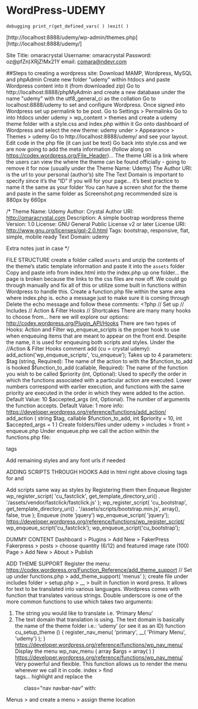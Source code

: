 # WordPress-UDEMY

``debugging print_r(get_defined_vars( ) )exit( )``


[http://localhost:8888/udemy/wp-admin/themes.php]
[http://localhost:8888/udemy/]

Site Title: omaracrystal
Username: omaracrystal
Password: oz@pfZn)XRjZ!Mx21Y
email: comara@ndevr.com

##Steps to creating a wordpress site:
Download MAMP, Wordpress, MySQL and phpAdmin
Create new folder “udemy" within htdocs and paste Wordpress content into it (from downloaded zip) 
Go to http://localhost:8888/phpMyAdmin and create a new database under the name "udemy" with the utf8_general_ci as the collation
Go to localhost:8888/udemy to set and configure Wordpress.
Once signed into Wordpress set up permalink to be post. Go to Settings > Permalinks
Go to into htdocs under udemy > wp_content > themes and create a udemy theme folder with a style.css and index.php within it
Go onto dashboard of Wordpress and select the new theme: udemy under > Appearance > Themes > udemy
Go to http://localhost:8888/udemy/ <or whatever the name of the theme is> and see your layout. 
Edit code in the php file (it can just be text)
Go back into style.css and we are now going to add the meta information (follow along on https://codex.wordpress.org/File_Header)…
The theme URI is a link where the users can view the where the theme can be found officially - going to remove it for now (usually under the Theme Name: Udemy)
The Author URI: is the url to your personal (author’s) site
The Text Domain is important to specify since it’s the “ID” if you will for your page… it’s best practice to name it the same as your folder
You can have a screen shot for the theme and paste in the same folder as Screenshot.png recommended size is 880px by 660px

/*
Theme Name: Udemy
Author: Crystal
Author URI: http://omaracrystal.com
Description: A simple bootrap wordpress theme
Version: 1.0
License: GNU General Public License v2 or later
License URI: http://www.gnu.org/licenses/gpl-2.0.html
Tags: bootstrap, responsive, flat, simple, mobile ready
Text Domain: udemy

Extra notes just in case
*/

FILE STRUCTURE
create a folder called ``assets`` and unzip the contents of the theme’s static template information and paste it into the ``assets`` folder
Copy and paste info from index.html into the index.php up one folder… the page is broken because the links to the css files are now off. We could go through manually and fix all of this or utilize some built in functions within Wordpress to handle this. Create a function.php file within the same area where index.php is.
echo a message just to make sure it is coming through
Delete the echo message and follow these comments:
    <?php 
    // Set up
    // Includes
    // Action & Filter Hooks
     // Shortcakes
There are many many hooks to choose from… here we will explore our options: http://codex.wordpress.org/Plugin_API/Hooks
There are two types of Hooks: Action and Filter 
wp_enqueue_scripts is the proper hook to use when enqueuing items that are meant to appear on the front end. Despite the name, it is used for enqueuing both scripts and styles.
Under the //Action & Filter Hooks comment add (cu = crystal udemy):
add_action('wp_enqueue_scripts', ‘cu_enqueue’);
Takes up to 4 parameters: 
$tag (string, Required):
The name of the action to with the $function_to_add is hooked
$function_to_add (callable, Required):
The name of the function you wish to be called
$priority (int, Optional):
Used to specify the order in which the functions associated with a particular action are executed. Lower numbers correspond with earlier execution, and functions with the same priority are executed in the order in which they were added to the action. Default Value: 10
$accepted_args (int, Optional). 
The number of arguments the function accepts. Default Value: 1
more info: https://developer.wordpress.org/reference/functions/add_action/
add_action ( string $tag, callable $function_to_add, int $priority = 10, int $accepted_args = 1 )
Create folders/files under udemy > includes > front > enqueue.php
Under enqueue.php we call the action within the functions.php file:
<?php function cu_enqueue( ) { }
Under //Includes comment in functions.php we include the above file:
include( get_template_directory() . '/includes/front/enquue.php' );

ADDING STYLES THROUGH HOOKS
Only 2 steps to required to add styles to your pages
Register style: wp_enqueue_scripts action $handle $src
https://codex.wordpress.org/Function_Reference/wp_register_style
wp_register_style( 'cu_bootstrap', get_template_directory_uri() . '/assets/styles/bootstrap.css');
Then enqueue the style
wp_enqueue_style( 'cu_bootstrap' );
add php to html after <title></title> tags
 <?php wp_head(); ?>
Add remaining styles and any font urls if needed

ADDING SCRIPTS THROUGH HOOKS
Add in html right above closing tags for </body> and </html>
<?php wp_footer( ); ?>
Add scripts same way as styles by Registering them then Enqueue
Register
wp_register_script( 'cu_fastclick', get_template_directory_uri() . '/assets/vendor/fastclick/fastclick.js' );
wp_register_script( 'cu_bootstrap', get_template_directory_uri() . '/assets/scripts/bootstrap.min.js', array(), false, true );
Enqueue (note ‘jquery')
wp_enqueue_script( 'jquery’);
https://developer.wordpress.org/reference/functions/wp_register_script/
wp_enqueue_script('cu_fastclick’);
wp_enqueue_script('cu_bootstrap’);

DUMMY CONTENT
Dashboard > Plugins > Add New > FakerPress
Fakerpress > posts > choose quantity (6/12) and featured image rate (100)
Page > Add New > About > Publish

ADD THEME SUPPORT
Register the menu: 
https://codex.wordpress.org/Function_Reference/add_theme_support
// Set up under functions.php > add_theme_support( 'menus' );
create file under includes folder > setup.php >
__ > built in function in word press. It allows for text to be translated into various languages. Wordpress comes with function that translates various strings. Double underscore is one of the more common functions to use which takes two arguments:
1. The string you would like to translate i.e. ‘Primary Menu’
2. The text domain that translation is using. The text domain is basically the name of the theme folder i.e.: ‘udemy’ (or see it as an ID)
function cu_setup_theme () {
    register_nav_menu( 'primary', __( 'Primary Menu', 'udemy') );
}
https://developer.wordpress.org/reference/functions/wp_nav_menu/
Display the menu
wp_nav_menu ( array $args = array( ) )
https://developer.wordpress.org/reference/functions/wp_nav_menu/
Very powerful and flexible. This function allows us to render the menu wherever we call it in code. 
index > find <nav> tags… highlight and replace the <ul> class="nav navbar-nav” with:
<?php wp_nav_menu( ) <** if left empty default is used, it takes one argument… an array of ‘theme_location' and name of the menu; then ‘container’ which is the tags wrapping it and if using bootstrap t’s already being wrapped so ‘false’ will prevent unnecessary wraps, finally you can set up ‘menu_class’ with the class names.
see bookmark: Section 2 Lecture 10 time 4:00
Refresh page and nothing! Well that’s because we need to let Wordpress know to render it by going to:
Appearance > Menus > and create a menu > assign theme location 

